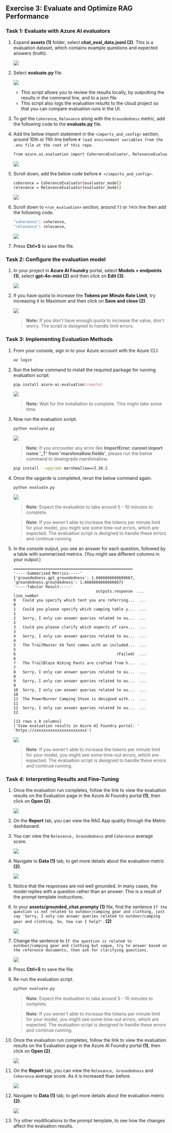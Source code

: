 
## Exercise 3: Evaluate and Optimize RAG Performance

### Task 1: Evaluate with Azure AI evaluators

1. Expand **assets (1)** folder, select **chat_eval_data.jsonl (2)**. This is a evaluation dataset, which contains example questions and expected answers (truth).

    ![](../media/af58.png)

1. Select **evaluate.py** file.

    ![](../media/af59.png)

    - This script allows you to review the results locally, by outputting the results in the command line, and to a json file
    - This script also logs the evaluation results to the cloud project so that you can compare evaluation runs in the UI.

1. To get the `Coherence`, `Relevance` along with the `Groundedness` metric, add the following code to the **evaluate.py** file.    

1. Add the below import statement in the `<imports_and_config>` section, around 10th or 11th line before `# load environment variables from the .env file at the root of this repo`.

    ```bash
    from azure.ai.evaluation import CoherenceEvaluator, RelevanceEvaluator
    ```

     ![](../media/af60.png)    

1. Scroll down, add the below code before `# </imports_and_config>`.

    ```bash
    coherence = CoherenceEvaluator(evaluator_model)
    relevance = RelevanceEvaluator(evaluator_model)
    ```

     ![](../media/af61.png)    

1. Scroll down to `<run_evaluation>` section, around `73` or `74th` line then add the following code.

    ```bash
    "coherence": coherence, 
    "relevance": relevance,
    ```

     ![](../media/af62.png)     

1. Press **Ctrl+S** to save the file.

### Task 2: Configure the evaluation model

1. In your project in **Azure AI Foundry** portal, select **Models + endpoints (1)**, select **gpt-4o-mini (2)** and then click on **Edit (3)**.

    ![](../media/af63.png)

1. If you have quota to increase the **Tokens per Minute Rate Limit**, try increasing it to Maximum and then click on **Save and close (2)**.

    ![](../media/af64.png)

     >**Note:** If you don't have enough quota to increase the value, don't worry. The script is designed to handle limit errors.

### Task 3: Implementing Evaluation Methods      

1. From your console, sign in to your Azure account with the Azure CLI:

    ```bash
    az login
    ```

1. Run the below command to install the required package for running evaluation script:

    ```bash
    pip install azure-ai-evaluation[remote]
    ```

     ![](../media/af65.png)

      >**Note:** Wait for the installation to complete. This might take some time.

1. Now run the evaluation script:

    ```bash
    python evaluate.py
    ```

    ![](../media/af66.png)  


     >**Note**: If you encounter any error like **ImportError: cannot import name '_T' from 'marshmallow.fields'**, please run the below command to downgrade marshmallow.

      ```bash
      pip install --upgrade marshmallow==3.20.2
      ```

1. Once the upgarde is completed, rerun the below command again.

    ```bash
    python evaluate.py
    ```

     ![](../media/af66.png) 

      >**Note**: Expect the evaluation to take around 5 - 10 minutes to complete.  

      >**Note**: If you weren't able to increase the tokens per minute limit for your model, you might see some time-out errors, which are expected. The evaluation script is designed to handle these errors and continue running.  

1. In the console output, you see an answer for each question, followed by a table with summarized metrics. (You might see different columns in your output.)

    ```Text
    ====================================================
    '-----Summarized Metrics-----'
    {'groundedness.gpt_groundedness': 1.6666666666666667,
    'groundedness.groundedness': 1.6666666666666667}
    '-----Tabular Result-----'
                                        outputs.response  ... line_number
    0   Could you specify which tent you are referring...  ...           0
    1   Could you please specify which camping table y...  ...           1
    2   Sorry, I only can answer queries related to ou...  ...           2
    3   Could you please clarify which aspects of care...  ...           3
    4   Sorry, I only can answer queries related to ou...  ...           4
    5   The TrailMaster X4 Tent comes with an included...  ...           5
    6                                            (Failed)  ...           6
    7   The TrailBlaze Hiking Pants are crafted from h...  ...           7
    8   Sorry, I only can answer queries related to ou...  ...           8
    9   Sorry, I only can answer queries related to ou...  ...           9
    10  Sorry, I only can answer queries related to ou...  ...          10
    11  The PowerBurner Camping Stove is designed with...  ...          11
    12  Sorry, I only can answer queries related to ou...  ...          12

    [13 rows x 8 columns]
    ('View evaluation results in Azure AI Foundry portal: '
    'https://xxxxxxxxxxxxxxxxxxxxxxx')
    ```

     ![](../media/af67.png)   

      >**Note**: If you weren't able to increase the tokens per minute limit for your model, you might see some time-out errors, which are expected. The evaluation script is designed to handle these errors and continue running.   

### Task 4: Interpreting Results and Fine-Tuning         

1. Once the evaluation run completes, follow the link to view the evaluation results on the Evaluation page in the Azure AI Foundry portal **(1)**, then click on **Open (2)**.

    ![](../media/af68.png)

1. On the **Report** tab, you can view the RAG App quality through the Metric dashbaoard.

1. You can view the `Relevance, Groundedness` and `Coherence` average score.

    ![](../media/af71.png)

1. Navigate to **Data (1)** tab, to get more details about the evaluation metric **(2)**.

    ![](../media/af73.png)

1. Notice that the responses are not well grounded. In many cases, the model replies with a question rather than an answer. This is a result of the prompt template instructions.

1. In your **assets/grounded_chat.prompty (1)** file, find the sentence `If the question is not related to outdoor/camping gear and clothing, just say 'Sorry, I only can answer queries related to outdoor/camping gear and clothing. So, how can I help?'`. **(2)**

    ![](../media/af74.png)

1. Change the sentence to `If the question is related to outdoor/camping gear and clothing but vague, try to answer based on the reference documents, then ask for clarifying questions.`

    ![](../media/af75.png)

1. Press **Ctrl+S** to save the file.

1. Re-run the evaluation script.    

    ```bash
    python evaluate.py
    ```

     >**Note**: Expect the evaluation to take around 5 - 10 minutes to complete.  

     >**Note**: If you weren't able to increase the tokens per minute limit for your model, you might see some time-out errors, which are expected. The evaluation script is designed to handle these errors and continue running.

1. Once the evaluation run completes, follow the link to view the evaluation results on the Evaluation page in the Azure AI Foundry portal **(1)**, then click on **Open (2)**.

    ![](../media/af68.png)    

1. On the **Report** tab, you can view the `Relevance, Groundedness` and `Coherence` average score. As it is increased than before.

    ![](../media/af78.png)    

1. Navigate to **Data (1)** tab, to get more details about the evaluation metric **(2)**.

    ![](../media/af79.png)    

1. Try other modifications to the prompt template, to see how the changes affect the evaluation results.    